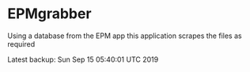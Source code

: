 # EPMgrabber
Using a database from the EPM app this application scrapes the files as required


Latest backup: Sun Sep 15 05:40:01 UTC 2019
